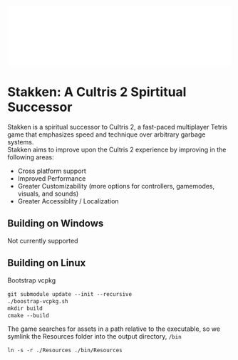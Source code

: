 ![Logo](https://github.com/Eli5723/StakkenRefactor/blob/master/release/resources/textures/logo.png?raw=true)
# Stakken: A Cultris 2 Spirtitual Successor

Stakken is a spiritual successor to Cultris 2, a fast-paced multiplayer Tetris game that emphasizes speed and technique over arbitrary garbage systems.    
Stakken aims to improve upon the Cultris 2 experience by improving in the following areas: 
- Cross platform support
- Improved Performance
- Greater Customizability (more options for controllers, gamemodes, visuals, and sounds)
- Greater Accessiblity / Localization

## Building on Windows
Not currently supported

## Building on Linux
Bootstrap vcpkg
```
git submodule update --init --recursive
./boostrap-vcpkg.sh
mkdir build
cmake --build       
```
The game searches for assets in a path relative to the executable, so we symlink the Resources folder into the output directory, ``/bin``
```
ln -s -r ./Resources ./bin/Resources
```

